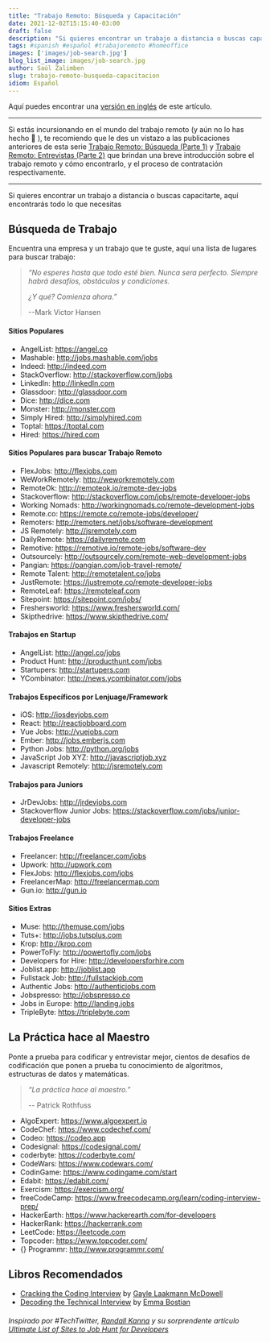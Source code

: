 ```yaml
---
title: "Trabajo Remoto: Búsqueda y Capacitación"
date: 2021-12-02T15:15:40-03:00
draft: false
description: "Si quieres encontrar un trabajo a distancia o buscas capacitarte, aquí encontrarás todo lo que necesitas"
tags: #spanish #español #trabajoremoto #homeoffice
images: ['images/job-search.jpg']
blog_list_image: images/job-search.jpg
author: Saúl Zalimben
slug: trabajo-remoto-busqueda-capacitacion
idiom: Español
---
```


Aquí puedes encontrar una [versión en inglés](blog/english/posts/work-remotely-job-hunt-practice/) de este artículo.

****

Si estás incursionando en el mundo del trabajo remoto (y aún no lo has hecho :eyes: ),
te recomiendo que le des un vistazo a las publicaciones
anteriores de esta serie [Trabajo Remoto: Búsqueda (Parte 1)](blog/spanish/posts/trabajo-remoto-buscar/) 
y [Trabajo Remoto: Entrevistas (Parte 2)](blog/spanish/posts/trabajo-remoto-entrevista/) que brindan una breve 
introducción sobre el trabajo remoto y cómo encontrarlo, y el proceso de contratación respectivamente.

****

Si quieres encontrar un trabajo a distancia o buscas capacitarte, aquí encontrarás todo lo que necesitas

## Búsqueda de Trabajo

Encuentra una empresa y un trabajo que te guste, aquí una lista de lugares para buscar trabajo:

> *“No esperes hasta que todo esté bien. Nunca sera perfecto. Siempre habrá desafíos, obstáculos y condiciones.*
> 
> *¿Y qué? Comienza ahora.”*
>
> --Mark Victor Hansen

#### Sitios Populares
- AngelList: https://angel.co
- Mashable: http://jobs.mashable.com/jobs
- Indeed: http://indeed.com
- StackOverflow: http://stackoverflow.com/jobs 
- LinkedIn: http://linkedIn.com
- Glassdoor: http://glassdoor.com
- Dice: http://dice.com
- Monster: http://monster.com
- Simply Hired: http://simplyhired.com
- Toptal: https://toptal.com
- Hired: https://hired.com

#### Sitios Populares para buscar Trabajo Remoto
- FlexJobs: http://flexjobs.com
- WeWorkRemotely: http://weworkremotely.com
- RemoteOk: http://remoteok.io/remote-dev-jobs 
- Stackoverflow: http://stackoverflow.com/jobs/remote-developer-jobs
- Working Nomads: http://workingnomads.co/remote-development-jobs
- Remote.co: https://remote.co/remote-jobs/developer/
- Remoters: http://remoters.net/jobs/software-development
- JS Remotely: http://jsremotely.com
- DailyRemote: https://dailyremote.com
- Remotive: https://remotive.io/remote-jobs/software-dev
- Outsourcely: http://outsourcely.com/remote-web-development-jobs
- Pangian: https://pangian.com/job-travel-remote/
- Remote Talent: http://remotetalent.co/jobs 
- JustRemote: https://justremote.co/remote-developer-jobs
- RemoteLeaf: https://remoteleaf.com
- Sitepoint: https://sitepoint.com/jobs/
- Freshersworld: https://www.freshersworld.com/
- Skipthedrive: https://www.skipthedrive.com/

#### Trabajos en Startup
- AngelList: http://angel.co/jobs
- Product Hunt: http://producthunt.com/jobs
- Startupers: http://startupers.com
- YCombinator: http://news.ycombinator.com/jobs

#### Trabajos Específicos por Lenjuage/Framework 
- iOS: http://iosdevjobs.com
- React: http://reactjobboard.com
- Vue Jobs: http://vuejobs.com
- Ember: http://jobs.emberjs.com
- Python Jobs: http://python.org/jobs
- JavaScript Job XYZ: http://javascriptjob.xyz
- Javascript Remotely: http://jsremotely.com

#### Trabajos para Juniors
- JrDevJobs: http://jrdevjobs.com
- Stackoverflow Junior Jobs: https://stackoverflow.com/jobs/junior-developer-jobs

#### Trabajos Freelance
- Freelancer: http://freelancer.com/jobs
- Upwork: http://upwork.com
- FlexJobs: http://flexjobs.com/jobs
- FreelancerMap: http://freelancermap.com
- Gun.io: http://gun.io

#### Sitios Extras
- Muse: http://themuse.com/jobs
- Tuts+: http://jobs.tutsplus.com
- Krop: http://krop.com
- PowerToFly: http://powertofly.com/jobs
- Developers for Hire: http://developersforhire.com 
- Joblist.app: http://joblist.app
- Fullstack Job: http://fullstackjob.com
- Authentic Jobs: http://authenticjobs.com
- Jobspresso: http://jobspresso.co
- Jobs in Europe: http://landing.jobs
- TripleByte: https://triplebyte.com

## La Práctica hace al Maestro

Ponte a prueba para codificar y entrevistar mejor, cientos de desafíos de codificación 
que ponen a prueba tu conocimiento de algoritmos, estructuras de datos y matemáticas.

> *“La práctica hace al maestro.”*
>
> -- Patrick Rothfuss

- AlgoExpert: https://www.algoexpert.io
- CodeChef: https://www.codechef.com/
- Codeo: https://codeo.app
- Codesignal: https://codesignal.com/
- coderbyte: https://coderbyte.com/
- CodeWars: https://www.codewars.com/
- CodinGame: https://www.codingame.com/start
- Edabit: https://edabit.com/
- Exercism: https://exercism.org/
- freeCodeCamp: https://www.freecodecamp.org/learn/coding-interview-prep/
- HackerEarth: https://www.hackerearth.com/for-developers
- HackerRank: https://hackerrank.com
- LeetCode: https://leetcode.com
- Topcoder: https://www.topcoder.com/
- {} Programmr: http://www.programmr.com/

## Libros Recomendados
- [Cracking the Coding Interview](https://www.amazon.com/dp/098478280X/?tag=javamysqlanta-20) by [Gayle Laakmann McDowell](https://www.gayle.com/)
- [Decoding the Technical Interview](https://technicalinterviews.dev/) by [Emma Bostian](https://twitter.com/EmmaBostian?s=20)


###### Inspirado por #TechTwitter, [Randall Kanna](https://twitter.com/RandallKanna?s=20) y su sorprendente artículo [Ultimate List of Sites to Job Hunt for Developers](https://randallkanna.com/job-sites-for-developers/)


